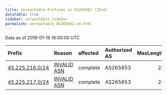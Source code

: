 ```yaml
---
title: Unreachable Prefixes in AS265862 (IPv4)
datatable: true
sidebar: unreachable_sidebar
permalink: unreachable_AS265862-v4.html
---
```


Data as of 2019-01-19 18:00:00 UTC


<div class="datatable-begin"></div>

| Prefix                                                   | Reason                                                                                                  | affected   | Authorized AS   |   MaxLength | Anchor                                         |   unreachable /24s |
|:---------------------------------------------------------|:--------------------------------------------------------------------------------------------------------|:-----------|:----------------|------------:|:-----------------------------------------------|-------------------:|
| [45.225.216.0/24](https://stat.ripe.net/45.225.216.0/24) | [INVALID ASN](https://rpki-validator.ripe.net/announcement-preview?asn=AS265862&prefix=45.225.216.0/24) | complete   | AS265853        |          24 | [LACNIC](unreachable_LACNIC_RPKI_Root-v4.html) |                  1 |
| [45.225.217.0/24](https://stat.ripe.net/45.225.217.0/24) | [INVALID ASN](https://rpki-validator.ripe.net/announcement-preview?asn=AS265862&prefix=45.225.217.0/24) | complete   | AS265853        |          24 | [LACNIC](unreachable_LACNIC_RPKI_Root-v4.html) |                  1 |

<div class="datatable-end"></div>